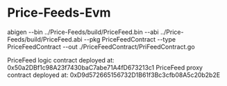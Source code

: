 # Price-Feeds-Evm


abigen --bin ../Price-Feeds/build/PriceFeed.bin --abi ../Price-Feeds/build/PriceFeed.abi --pkg PriceFeedContract --type PriceFeedContract --out ./PriceFeedContract/PriFeedContract.go

 PriceFeed logic contract deployed at: 0x50a2DBf1c98A23f7430baC7abe71A4fD673213c1
PriceFeed proxy contract deployed at: 0xD9d572665156732D1B61f3Bc3cfb08A5c20b2b2E